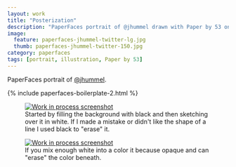 ```yaml
---
layout: work
title: "Posterization"
description: "PaperFaces portrait of @jhummel drawn with Paper by 53 on an iPad."
image: 
  feature: paperfaces-jhummel-twitter-lg.jpg
  thumb: paperfaces-jhummel-twitter-150.jpg
category: paperfaces
tags: [portrait, illustration, Paper by 53]
---
```


PaperFaces portrait of [@jhummel](http://twitter.com/jhummel).

{% include paperfaces-boilerplate-2.html %}

<figure>
	<a href="{{ site.url }}/images/paperfaces-jhummel-process-1-lg.jpg"><img src="{{ site.url }}/images/paperfaces-jhummel-process-1-600.jpg" alt="Work in process screenshot"></a>
	<figcaption>Started by filling the background with black and then sketching over it in white. If I made a mistake or didn't like the shape of a line I used black to "erase" it.</figcaption>
</figure>

<figure>
	<a href="{{ site.url }}/images/paperfaces-jhummel-process-2-lg.jpg"><img src="{{ site.url }}/images/paperfaces-jhummel-process-2-600.jpg" alt="Work in process screenshot"></a>
	<figcaption>If you mix enough white into a color it because opaque and can "erase" the color beneath.</figcaption>
</figure>